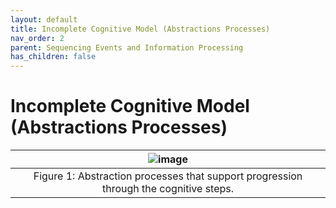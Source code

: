 ```yaml
---
layout: default
title: Incomplete Cognitive Model (Abstractions Processes)
nav_order: 2
parent: Sequencing Events and Information Processing
has_children: false
---
```


# Incomplete Cognitive Model (Abstractions Processes)

|![image](../abstractionProcesses.png)|
|:--:|
|Figure 1: Abstraction processes that support progression through the cognitive steps. |
